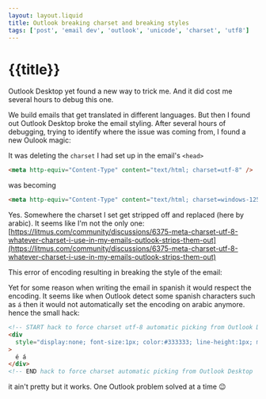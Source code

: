 ```yaml
---
layout: layout.liquid
title: Outlook breaking charset and breaking styles
tags: ['post', 'email dev', 'outlook', 'unicode', 'charset', 'utf8']
---
```


# {{title}}

Outlook Desktop yet found a new way to trick me. And it did cost me several hours to debug this one.

We build emails that get translated in different languages. But then I found out Outlook Desktop broke the email styling.
After several hours of debugging, trying to identify where the issue was coming from, I found a new Oulook magic:

It was deleting the `charset` I had set up in the email's `<head>`

```html
<meta http-equiv="Content-Type" content="text/html; charset=utf-8" />
```

was becoming

```html
<meta http-equiv="Content-Type" content="text/html; charset=windows-1256" />
```

Yes. Somewhere the charset I set get stripped off and replaced (here by arabic).
It seems like I'm not the only one: [https://litmus.com/community/discussions/6375-meta-charset-utf-8-whatever-charset-i-use-in-my-emails-outlook-strips-them-out](https://litmus.com/community/discussions/6375-meta-charset-utf-8-whatever-charset-i-use-in-my-emails-outlook-strips-them-out)

This error of encoding resulting in breaking the style of the email:

Yet for some reason when writing the email in spanish it would respect the encoding.
It seems like when Outlook detect some spanish characters such as `á` then it would not automatically set the encoding on arabic anymore.
hence the small hack:

```html
<!-- START hack to force charset utf-8 automatic picking from Outlook Desktop  -->
<div
  style="display:none; font-size:1px; color:#333333; line-height:1px; max-height:0px; max-width:0px; opacity:0; overflow:hidden;"
>
  é á
</div>
<!-- END hack to force charset automatic picking from Outlook Desktop  -->
```

it ain't pretty but it works. One Outlook problem solved at a time 😉
